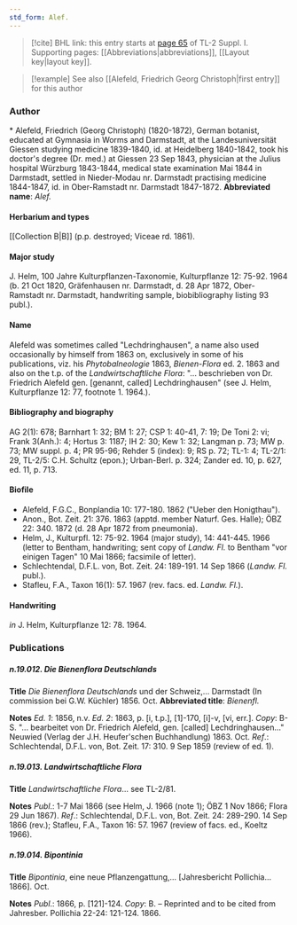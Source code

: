 ```yaml
---
std_form: Alef.
---
```


> [!cite] BHL link: this entry starts at [page 65](https://www.biodiversitylibrary.org/page/33264792) of TL-2 Suppl. I.
> Supporting pages: [[Abbreviations|abbreviations]], [[Layout key|layout key]].

> [!example] See also [[Alefeld, Friedrich Georg Christoph|first entry]] for this author

### Author

\* Alefeld, Friedrich (Georg Christoph) (1820-1872), German botanist, educated at Gymnasia in Worms and Darmstadt, at the Landesuniversität Giessen studying medicine 1839-1840, id. at Heidelberg 1840-1842, took his doctor's degree (Dr. med.) at Giessen 23 Sep 1843, physician at the Julius hospital Würzburg 1843-1844, medical state examination Mai 1844 in Darmstadt, settled in Nieder-Modau nr. Darmstadt practising medicine 1844-1847, id. in Ober-Ramstadt nr. Darmstadt 1847-1872. 
**Abbreviated name**: *Alef.*

#### Herbarium and types

[[Collection B|B]] (p.p. destroyed; Viceae rd. 1861).

#### Major study

J. Helm, 100 Jahre Kulturpflanzen-Taxonomie, Kulturpflanze 12: 75-92. 1964 (b. 21 Oct 1820, Gräfenhausen nr. Darmstadt, d. 28 Apr 1872, Ober-Ramstadt nr. Darmstadt, handwriting sample, biobibliography listing 93 publ.).

#### Name

Alefeld was sometimes called "Lechdringhausen", a name also used occasionally by himself from 1863 on, exclusively in some of his publications, viz. his *Phytobalneologie* 1863, *Bienen-Flora* ed. 2. 1863 and also on the t.p. of the *Landwirtschaftliche Flora*: "... beschrieben von Dr. Friedrich Alefeld gen. \[genannt, called\] Lechdringhausen" (see J. Helm, Kulturpflanze 12: 77, footnote 1. 1964.).

#### Bibliography and biography

AG 2(1): 678; Barnhart 1: 32; BM 1: 27; CSP 1: 40-41, 7: 19; De Toni 2: vi; Frank 3(Anh.): 4; Hortus 3: 1187; IH 2: 30; Kew 1: 32; Langman p. 73; MW p. 73; MW suppl. p. 4; PR 95-96; Rehder 5 (index): 9; RS p. 72; TL-1: 4; TL-2/1: 29, TL-2/5: C.H. Schultz (epon.); Urban-Berl. p. 324; Zander ed. 10, p. 627, ed. 11, p. 713.

#### Biofile

- Alefeld, F.G.C., Bonplandia 10: 177-180. 1862 ("Ueber den Honigthau").
- Anon., Bot. Zeit. 21: 376. 1863 (apptd. member Naturf. Ges. Halle); ÖBZ 22: 340. 1872 (d. 28 Apr 1872 from pneumonia).
- Helm, J., Kulturpfl. 12: 75-92. 1964 (major study), 14: 441-445. 1966 (letter to Bentham, handwriting; sent copy of *Landw. Fl.* to Bentham "vor einigen Tagen" 10 Mai 1866; facsimile of letter).
- Schlechtendal, D.F.L. von, Bot. Zeit. 24: 189-191. 14 Sep 1866 (*Landw. Fl.* publ.).
- Stafleu, F.A., Taxon 16(1): 57. 1967 (rev. facs. ed. *Landw. Fl.*).

#### Handwriting

*in* J. Helm, Kulturpflanze 12: 78. 1964.

### Publications

##### n.19.012. Die Bienenflora Deutschlands

**Title**
*Die Bienenflora Deutschlands* und der Schweiz,... Darmstadt (In commission bei G.W. Küchler) 1856. Oct.
**Abbreviated title**: *Bienenfl.*

**Notes**
*Ed. 1*: 1856, n.v.
*Ed. 2*: 1863, p. \[i, t.p.\], \[1\]-170, \[i\]-v, \[vi, err.\]. *Copy*: B-S. "... bearbeitet von Dr. Friedrich Alefeld, gen. \[called\] Lechdringhausen..." Neuwied (Verlag der J.H. Heufer'schen Buchhandlung) 1863. Oct.
*Ref*.: Schlechtendal, D.F.L. von, Bot. Zeit. 17: 310. 9 Sep 1859 (review of ed. 1).

##### n.19.013. Landwirtschaftliche Flora

**Title**
*Landwirtschaftliche Flora*... see TL-2/81.

**Notes**
*Publ*.: 1-7 Mai 1866 (see Helm, J. 1966 (note 1); ÖBZ 1 Nov 1866; Flora 29 Jun 1867).
*Ref*.: Schlechtendal, D.F.L. von, Bot. Zeit. 24: 289-290. 14 Sep 1866 (rev.); Stafleu, F.A., Taxon 16: 57. 1967 (review of facs. ed., Koeltz 1966).

##### n.19.014. Bipontinia

**Title**
*Bipontinia*, eine neue Pflanzengattung,... \[Jahresbericht Pollichia... 1866\]. Oct.

**Notes**
*Publ*.: 1866, p. \[121\]-124. *Copy*: B. – Reprinted and to be cited from Jahresber. Pollichia 22-24: 121-124. 1866.

